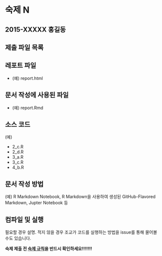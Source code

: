 # 숙제 N
## 2015-XXXXX 홍길동

## 제출 파일 목록

## 레포트 파일
* (예) report.html

## 문서 작성에 사용된 파일
* (예) report.Rmd

## 소스 코드
(예)

* 2_c.R
* 2_d.R
* 3_a.R
* 3_c.R
* 4_b.R

## 문서 작성 방법
(예) R Markdown Notebook, R Markdown을 사용하여 생성된 GitHub-Flavored Markdown, Jupter Notebook 등

## 컴파일 및 실행

필요할 경우 설명. 적지 않을 경우 조교가 코드를 실행하는 방법을 issue를 통해 물어볼 수도 있습니다. 


__숙제 제출 전 [숙제 규칙](https://github.com/snu-stat/cs17-commonplace)을 반드시 확인하세요!!!!!!!__
